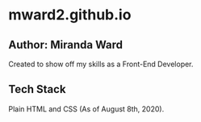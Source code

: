 # mward2.github.io
## Author: Miranda Ward
Created to show off my skills as a Front-End Developer.

## Tech Stack
Plain HTML and CSS (As of August 8th, 2020).
